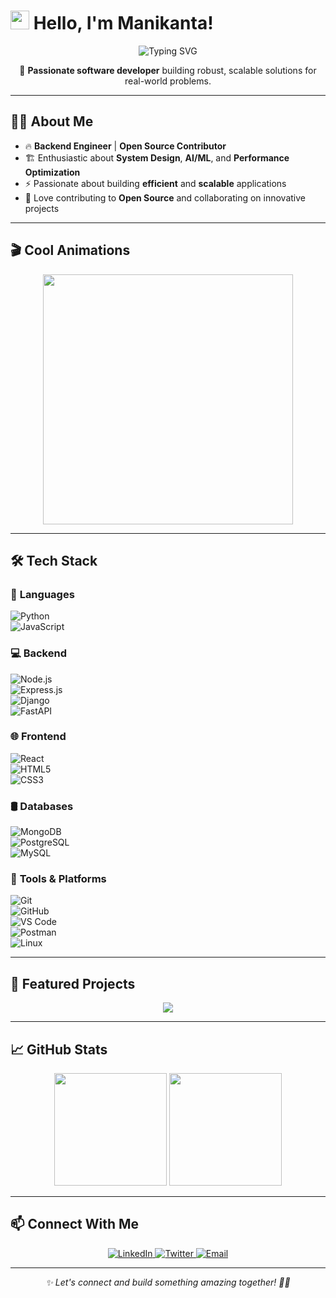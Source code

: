 # <img src="https://raw.githubusercontent.com/MartinHeinz/MartinHeinz/master/wave.gif" width="30px"> Hello, I'm **Manikanta!**  

<div align="center">
  <img src="https://readme-typing-svg.herokuapp.com?font=Fira+Code&size=27&duration=3000&pause=1000&color=2F81F7&center=true&vCenter=true&width=600&lines=Software+Developer;Backend+Engineer;Problem+Solver;Open+Source+Enthusiast" alt="Typing SVG" />
</div>

<p align="center">
  🚀 <strong>Passionate software developer</strong> building robust, scalable solutions for real-world problems.
</p>

---

## 👨‍💻 About Me  

- 🔥 **Backend Engineer** | **Open Source Contributor**  
- 🏗️ Enthusiastic about **System Design**, **AI/ML**, and **Performance Optimization**  
- ⚡ Passionate about building **efficient** and **scalable** applications  
- 🤝 Love contributing to **Open Source** and collaborating on innovative projects  

---

## 🎬 Cool Animations  

<div align="center">
  <img src="https://github.com/SP-XD/SP-XD/blob/main/images/animat.gif" width="400px" />
</div>

---

## 🛠️ Tech Stack  

### 🚀 **Languages**  
![Python](https://img.shields.io/badge/Python-3776AB?style=for-the-badge&logo=python&logoColor=white)  
![JavaScript](https://img.shields.io/badge/JavaScript-F7DF1E?style=for-the-badge&logo=javascript&logoColor=black)  

### 💻 **Backend**  
![Node.js](https://img.shields.io/badge/Node.js-339933?style=for-the-badge&logo=nodedotjs&logoColor=white)  
![Express.js](https://img.shields.io/badge/Express.js-000000?style=for-the-badge&logo=express&logoColor=white)  
![Django](https://img.shields.io/badge/Django-092E20?style=for-the-badge&logo=django&logoColor=white)  
![FastAPI](https://img.shields.io/badge/FastAPI-009688?style=for-the-badge&logo=FastAPI&logoColor=white)  

### 🌐 **Frontend**  
![React](https://img.shields.io/badge/React-20232A?style=for-the-badge&logo=react&logoColor=61DAFB)  
![HTML5](https://img.shields.io/badge/HTML5-E34F26?style=for-the-badge&logo=html5&logoColor=white)  
![CSS3](https://img.shields.io/badge/CSS3-1572B6?style=for-the-badge&logo=css3&logoColor=white)  

### 🛢️ **Databases**  
![MongoDB](https://img.shields.io/badge/MongoDB-4EA94B?style=for-the-badge&logo=mongodb&logoColor=white)  
![PostgreSQL](https://img.shields.io/badge/PostgreSQL-316192?style=for-the-badge&logo=postgresql&logoColor=white)  
![MySQL](https://img.shields.io/badge/MySQL-005C84?style=for-the-badge&logo=mysql&logoColor=white)  

### 🔧 **Tools & Platforms**  
![Git](https://img.shields.io/badge/Git-F05032?style=for-the-badge&logo=git&logoColor=white)  
![GitHub](https://img.shields.io/badge/GitHub-100000?style=for-the-badge&logo=github&logoColor=white)  
![VS Code](https://img.shields.io/badge/VS_Code-0078D4?style=for-the-badge&logo=visual%20studio%20code&logoColor=white)  
![Postman](https://img.shields.io/badge/Postman-FF6C37?style=for-the-badge&logo=Postman&logoColor=white)  
![Linux](https://img.shields.io/badge/Linux-FCC624?style=for-the-badge&logo=linux&logoColor=black)  

---

## 📂 Featured Projects  

<div align="center">
  <a href="https://github.com/Manikanta1239/AI-Powered_Cold_Email_Generator">
    <img src="https://github-readme-stats.vercel.app/api/pin/?username=Manikanta1239&repo=AI-Powered_Cold_Email_Generator&theme=github_dark" />
  </a>
</div>

---

## 📈 GitHub Stats  

<div align="center">
  <img height="180em" src="https://github-readme-stats.vercel.app/api?username=Manikanta1239&show_icons=true&theme=github_dark&include_all_commits=true&count_private=true"/>  
  <img height="180em" src="https://github-readme-stats.vercel.app/api/top-langs/?username=Manikanta1239&layout=compact&langs_count=7&theme=github_dark"/>  
</div>  

---

## 📫 Connect With Me  

<p align="center">
  <a href="https://www.linkedin.com/in/mani-kanta-092202268" target="_blank">
    <img src="https://img.shields.io/badge/LinkedIn-0077B5?style=for-the-badge&logo=linkedin&logoColor=white" alt="LinkedIn"/>
  </a>  
  <a href="https://twitter.com/smanikanta1239" target="_blank">
    <img src="https://img.shields.io/badge/Twitter-1DA1F2?style=for-the-badge&logo=twitter&logoColor=white" alt="Twitter"/>
  </a>  
  <a href="mailto:smanikanta1239@gmail.com" target="_blank">
    <img src="https://img.shields.io/badge/Email-D14836?style=for-the-badge&logo=gmail&logoColor=white" alt="Email"/>
  </a>  
</p>  

---

<div align="center">
  <em>✨ Let's connect and build something amazing together! 🚀✨</em>
</div>  

